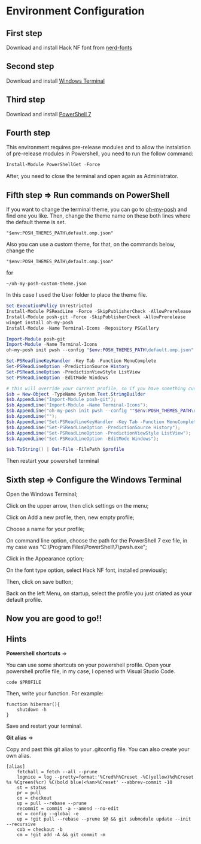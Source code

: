 # Environment Configuration

## First step

Download and install Hack NF font from [nerd-fonts](https://github.com/ryanoasis/nerd-fonts/blob/master/patched-fonts/Hack/Regular/complete/Hack%20Regular%20Nerd%20Font%20Complete%20Mono%20Windows%20Compatible.ttf)

## Second step

Download and install [Windows Terminal](https://apps.microsoft.com/store/detail/windows-terminal/9N0DX20HK701?hl=pt-br&gl=BR)

## Third step

Download and install [PowerShell 7](https://docs.microsoft.com/en-us/powershell/scripting/install/installing-powershell-on-windows)


## Fourth step

This environment requires pre-release modules and to allow the instalation of pre-release modules in Powershell, you need to run the follow command:

```powershell
Install-Module PowerShellGet -Force
```

After, you need to close the terminal and open again as Administrator.

## Fifth step => Run commands on PowerShell

If you want to change the terminal theme, you can go to [oh-my-posh](https://ohmyposh.dev/docs/themes) and find one you like.
Then, change the theme name on these both lines where the default theme is set.
```
"$env:POSH_THEMES_PATH\default.omp.json"
```

Also you can use a custom theme, for that, on the commands below, change the 
```
"$env:POSH_THEMES_PATH\default.omp.json"
``` 
for 
```
~/oh-my-posh-custom-theme.json
```
In this case I used the User folder to place the theme file.

```powershell
Set-ExecutionPolicy Unrestricted
Install-Module PSReadLine -Force -SkipPublisherCheck -AllowPrerelease
Install-Module posh-git -Force -SkipPublisherCheck -AllowPrerelease
winget install oh-my-posh
Install-Module -Name Terminal-Icons -Repository PSGallery

Import-Module posh-git
Import-Module -Name Terminal-Icons
oh-my-posh init pwsh --config "$env:POSH_THEMES_PATH\default.omp.json" | Invoke-Expression

Set-PSReadlineKeyHandler -Key Tab -Function MenuComplete
Set-PSReadLineOption -PredictionSource History
Set-PSReadLineOption -PredictionViewStyle ListView
Set-PSReadLineOption -EditMode Windows

# this will override your current profile, so if you have something custom, do not execute this part, and set the parts you want manually.
$sb = New-Object -TypeName System.Text.StringBuilder
$sb.AppendLine("Import-Module posh-git");
$sb.AppendLine("Import-Module -Name Terminal-Icons");
$sb.AppendLine("oh-my-posh init pwsh --config ""$env:POSH_THEMES_PATH\default.omp.json"" | Invoke-Expression");
$sb.AppendLine("");
$sb.AppendLine("Set-PSReadlineKeyHandler -Key Tab -Function MenuComplete");
$sb.AppendLine("Set-PSReadLineOption -PredictionSource History");
$sb.AppendLine("Set-PSReadLineOption -PredictionViewStyle ListView");
$sb.AppendLine("Set-PSReadLineOption -EditMode Windows");

$sb.ToString() | Out-File -FilePath $profile
```

Then restart your powershell terminal

## Sixth step => Configure the Windows Terminal

Open the Windows Terminal;


Click on the upper arrow, then click settings on the menu;


Click on Add a new profile, then, new empty profile;


Choose a name for your profile;


On command line option, choose the path for the PowerShell 7 exe file, in my case was "C:\Program Files\PowerShell\7\pwsh.exe";


Click in the Appearance option;


On the font type option, select Hack NF font, installed previously;


Then, click on save button;


Back on the left Menu, on startup, select the profile you just criated as your default profile.

## Now you are good to go!!

## Hints

**Powershell shortcuts** =>


You can use some shortcuts on your powershell profile.
Open your powershell profile file, in my case, I opened with Visual Studio Code.
```
code $PROFILE
```
Then, write your function.
For example:
```
function hibernar(){
	shutdown -h
}
```
Save and restart your terminal.


**Git alias** =>


Copy and past this git alias to your .gitconfig file. You can also create your own alias.

```
[alias]
	fetchall = fetch --all --prune
	lognice = log --pretty=format:'%Cred%h%Creset -%C(yellow)%d%Creset %s %Cgreen(%cr) %C(bold blue)<%an>%Creset' --abbrev-commit -10
	st = status
	pr = pull
	co = checkout
	up = pull --rebase --prune
	recommit = commit -a --amend --no-edit    
	ec = config --global -e
	up = !git pull --rebase --prune $@ && git submodule update --init --recursive
	cob = checkout -b
	cm = !git add -A && git commit -m
```